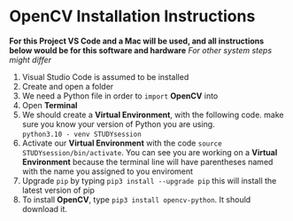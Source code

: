 # OpenCV Installation Instructions

__For this Project VS Code and a Mac will be used, and all instructions below would be for this software and hardware__
*For other system steps might differ*

1. Visual Studio Code is assumed to be installed
2. Create and open a folder
3. We need a Python file in order to `import` __OpenCV__ into
4. Open __Terminal__
5. We should create a __Virtual Environment__, with the following code. make sure you know your version of Python you are using.  
   ```python3.10 - venv STUDYsession```
6. Activate our __Virtual Environment__ with the code `source STUDYsession/bin/activate`. You can see you are working on a __Virtual Environment__ because the terminal line will have parentheses named with the name you assigned to you enviroment
7. Upgrade `pip` by typing `pip3 install --upgrade pip` this will install the latest version of pip
8. To install __OpenCV__, type `pip3 install opencv-python`. It should download it.
